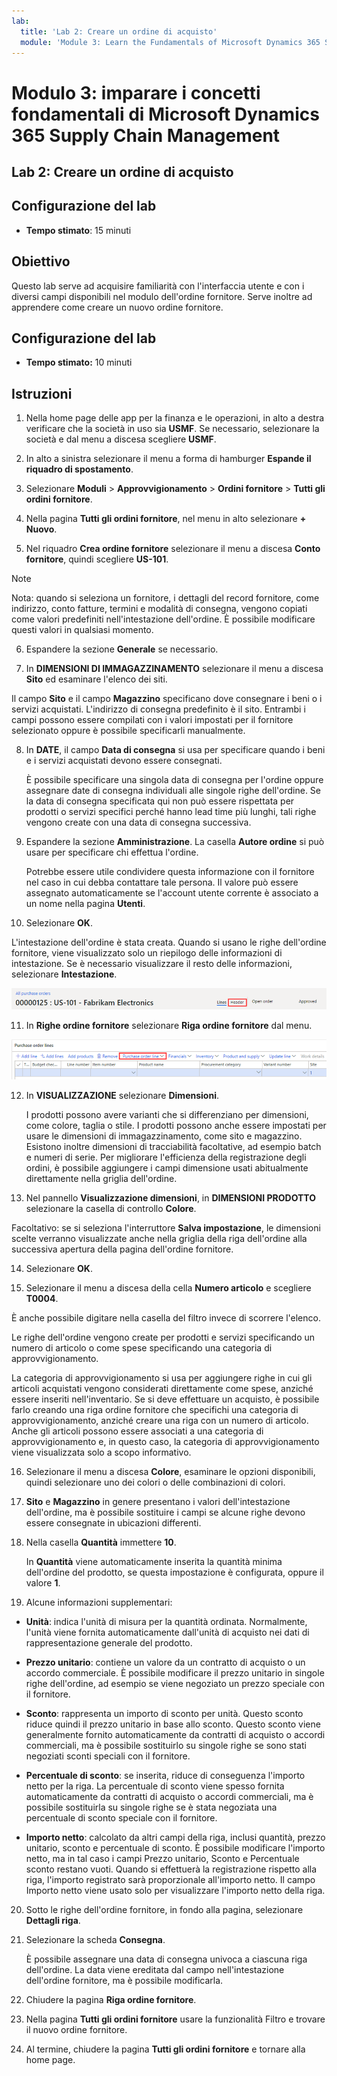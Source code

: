 ```yaml
---
lab:
  title: 'Lab 2: Creare un ordine di acquisto'
  module: 'Module 3: Learn the Fundamentals of Microsoft Dynamics 365 Supply Chain Management'
---
```


# Modulo 3: imparare i concetti fondamentali di Microsoft Dynamics 365 Supply Chain Management

## Lab 2: Creare un ordine di acquisto

## Configurazione del lab

   - **Tempo stimato**: 15 minuti

## Obiettivo

Questo lab serve ad acquisire familiarità con l'interfaccia utente e con i diversi campi disponibili nel modulo dell'ordine fornitore. Serve inoltre ad apprendere come creare un nuovo ordine fornitore.


## Configurazione del lab

   - **Tempo stimato:** 10 minuti

## Istruzioni

1. Nella home page delle app per la finanza e le operazioni, in alto a destra verificare che la società in uso sia **USMF**. Se necessario, selezionare la società e dal menu a discesa scegliere **USMF**.

2. In alto a sinistra selezionare il menu a forma di hamburger **Espande il riquadro di spostamento**.

3. Selezionare **Moduli** > **Approvvigionamento** > **Ordini fornitore** > **Tutti gli ordini fornitore**.

4. Nella pagina **Tutti gli ordini fornitore**, nel menu in alto selezionare **+ Nuovo**.

5. Nel riquadro **Crea ordine fornitore** selezionare il menu a discesa **Conto fornitore**, quindi scegliere **US-101**.

> [!NOTE]
> Nota: quando si seleziona un fornitore, i dettagli del record fornitore, come indirizzo, conto fatture, termini e modalità di consegna, vengono copiati come valori predefiniti nell'intestazione dell'ordine. È possibile modificare questi valori in qualsiasi momento.

6. Espandere la sezione **Generale** se necessario.

7. In **DIMENSIONI DI IMMAGAZZINAMENTO** selezionare il menu a discesa **Sito** ed esaminare l'elenco dei siti.

Il campo **Sito** e il campo **Magazzino** specificano dove consegnare i beni o i servizi acquistati. L'indirizzo di consegna predefinito è il sito. Entrambi i campi possono essere compilati con i valori impostati per il fornitore selezionato oppure è possibile specificarli manualmente.

8. In **DATE**, il campo **Data di consegna** si usa per specificare quando i beni e i servizi acquistati devono essere consegnati.

    È possibile specificare una singola data di consegna per l'ordine oppure assegnare date di consegna individuali alle singole righe dell'ordine. Se la data di consegna specificata qui non può essere rispettata per prodotti o servizi specifici perché hanno lead time più lunghi, tali righe vengono create con una data di consegna successiva.

9. Espandere la sezione **Amministrazione**. La casella **Autore ordine** si può usare per specificare chi effettua l'ordine.

    Potrebbe essere utile condividere questa informazione con il fornitore nel caso in cui debba contattare tale persona. Il valore può essere assegnato automaticamente se l'account utente corrente è associato a un nome nella pagina **Utenti**.

10. Selezionare **OK**.

L'intestazione dell'ordine è stata creata. Quando si usano le righe dell'ordine fornitore, viene visualizzato solo un riepilogo delle informazioni di intestazione. Se è necessario visualizzare il resto delle informazioni, selezionare **Intestazione**.

![Lo screenshot mostra l'intestazione dell'ordine in cui appare il riepilogo delle relative informazioni. La parola Intestazione è evidenziata.](./media/03-learn-the-fundamentals-of-dynamics-365-supply-chain-management-17.png)

11. In **Righe ordine fornitore** selezionare **Riga ordine fornitore** dal menu.

![Lo screenshot mostra le righe dell'ordine fornitore.](./media/03-learn-the-fundamentals-of-dynamics-365-supply-chain-management-18.png)

12. In **VISUALIZZAZIONE** selezionare **Dimensioni**.

    I prodotti possono avere varianti che si differenziano per dimensioni, come colore, taglia o stile. I prodotti possono anche essere impostati per usare le dimensioni di immagazzinamento, come sito e magazzino. Esistono inoltre dimensioni di tracciabilità facoltative, ad esempio batch e numeri di serie. Per migliorare l'efficienza della registrazione degli ordini, è possibile aggiungere i campi dimensione usati abitualmente direttamente nella griglia dell'ordine.

13. Nel pannello **Visualizzazione dimensioni**, in **DIMENSIONI PRODOTTO** selezionare la casella di controllo **Colore**.

Facoltativo: se si seleziona l'interruttore **Salva impostazione**, le dimensioni scelte verranno visualizzate anche nella griglia della riga dell'ordine alla successiva apertura della pagina dell'ordine fornitore.

14. Selezionare **OK**.

15. Selezionare il menu a discesa della cella **Numero articolo** e scegliere **T0004**.

È anche possibile digitare nella casella del filtro invece di scorrere l'elenco.

Le righe dell'ordine vengono create per prodotti e servizi specificando un numero di articolo o come spese specificando una categoria di approvvigionamento.

La categoria di approvvigionamento si usa per aggiungere righe in cui gli articoli acquistati vengono considerati direttamente come spese, anziché essere inseriti nell'inventario. Se si deve effettuare un acquisto, è possibile farlo creando una riga ordine fornitore che specifichi una categoria di approvvigionamento, anziché creare una riga con un numero di articolo. Anche gli articoli possono essere associati a una categoria di approvvigionamento e, in questo caso, la categoria di approvvigionamento viene visualizzata solo a scopo informativo.

16. Selezionare il menu a discesa **Colore**, esaminare le opzioni disponibili, quindi selezionare uno dei colori o delle combinazioni di colori.

17. **Sito** e **Magazzino** in genere presentano i valori dell'intestazione dell'ordine, ma è possibile sostituire i campi se alcune righe devono essere consegnate in ubicazioni differenti.

18. Nella casella **Quantità** immettere **10**.

    In **Quantità** viene automaticamente inserita la quantità minima dell'ordine del prodotto, se questa impostazione è configurata, oppure il valore **1**.

19. Alcune informazioni supplementari:

- **Unità**: indica l'unità di misura per la quantità ordinata. Normalmente, l'unità viene fornita automaticamente dall'unità di acquisto nei dati di rappresentazione generale del prodotto.

- **Prezzo unitario**: contiene un valore da un contratto di acquisto o un accordo commerciale. È possibile modificare il prezzo unitario in singole righe dell'ordine, ad esempio se viene negoziato un prezzo speciale con il fornitore.

- **Sconto**: rappresenta un importo di sconto per unità. Questo sconto riduce quindi il prezzo unitario in base allo sconto. Questo sconto viene generalmente fornito automaticamente da contratti di acquisto o accordi commerciali, ma è possibile sostituirlo su singole righe se sono stati negoziati sconti speciali con il fornitore.

- **Percentuale di sconto**: se inserita, riduce di conseguenza l'importo netto per la riga. La percentuale di sconto viene spesso fornita automaticamente da contratti di acquisto o accordi commerciali, ma è possibile sostituirla su singole righe se è stata negoziata una percentuale di sconto speciale con il fornitore.

- **Importo netto**: calcolato da altri campi della riga, inclusi quantità, prezzo unitario, sconto e percentuale di sconto. È possibile modificare l'importo netto, ma in tal caso i campi Prezzo unitario, Sconto e Percentuale sconto restano vuoti. Quando si effettuerà la registrazione rispetto alla riga, l'importo registrato sarà proporzionale all'importo netto. Il campo Importo netto viene usato solo per visualizzare l'importo netto della riga.

20. Sotto le righe dell'ordine fornitore, in fondo alla pagina, selezionare **Dettagli riga**.

21. Selezionare la scheda **Consegna**.

    È possibile assegnare una data di consegna univoca a ciascuna riga dell'ordine. La data viene ereditata dal campo nell'intestazione dell'ordine fornitore, ma è possibile modificarla.

22. Chiudere la pagina **Riga ordine fornitore**.

23. Nella pagina **Tutti gli ordini fornitore** usare la funzionalità Filtro e trovare il nuovo ordine fornitore.

24. Al termine, chiudere la pagina **Tutti gli ordini fornitore** e tornare alla home page.


